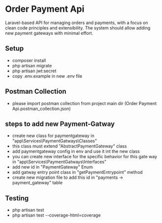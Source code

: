 # Order Payment Api

Laravel-based API for managing orders and payments, with a focus on clean code
principles and extensibility. The system should allow adding new payment gateways with
minimal effort.

## Setup
- composer install
- php artisan migrate
-  php artisan jwt:secret 
- copy .env.example in new .env file

## Postman Collection
- please import postman collection from project main dir (Order Payment Api.postman_collection.json)



## steps to add new Payment-Gatway
- create new class for paymentgateway in  "app\Services\PaymentGatways\Classes"
- this class must extend "AbstractPaymentGateway" class
- add paymentgateway config in env and use it int the new class
- you can create new interface for the specific behavior for this gate way in "app\Services\PaymentGatways\Interfaces"
- add new id in "PaymentGateway" Enum
- add gatway entry point class  in "getPaymentEntrypoint" method
- create new migration file to add this id in "payments -> payment_gateway" table



## Testing
- php artisan test
-  php artisan test --coverage-html=coverage
